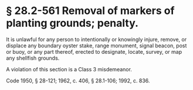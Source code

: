 # § 28.2-561 Removal of markers of planting grounds; penalty.

<p>It is unlawful for any person to intentionally or knowingly injure, remove, or displace any boundary oyster stake, range monument, signal beacon, post or buoy, or any part thereof, erected to designate, locate, survey, or map any shellfish grounds.</p><p>A violation of this section is a Class 3 misdemeanor.</p><p>Code 1950, § 28-121; 1962, c. 406, § 28.1-106; 1992, c. 836.</p>